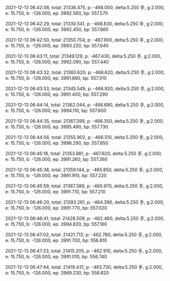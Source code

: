 2021-12-13 06:42:08, total: 21336.475, p: -468.000, delta:5.250 手, g:2.000, e: 15.750, b: -126.000, ep: 3992.560, bp: 557.570

2021-12-13 06:42:29, total: 21330.541, p: -468.830, delta:5.250 手, g:2.000, e: 15.750, b: -126.000, ep: 3992.450, bp: 557.660

2021-12-13 06:42:50, total: 21350.704, p: -467.900, delta:5.250 手, g:2.000, e: 15.750, b: -126.000, ep: 3993.220, bp: 557.640

2021-12-13 06:43:11, total: 21349.129, p: -467.430, delta:5.250 手, g:2.000, e: 15.750, b: -126.000, ep: 3992.090, bp: 557.440

2021-12-13 06:43:32, total: 21360.620, p: -466.620, delta:5.250 手, g:2.000, e: 15.750, b: -126.000, ep: 3991.860, bp: 557.310

2021-12-13 06:43:53, total: 21345.549, p: -466.920, delta:5.250 手, g:2.000, e: 15.750, b: -126.000, ep: 3991.400, bp: 557.290

2021-12-13 06:44:14, total: 21362.044, p: -466.690, delta:5.250 手, g:2.000, e: 15.750, b: -126.000, ep: 3994.110, bp: 557.600

2021-12-13 06:44:35, total: 21367.399, p: -466.350, delta:5.250 手, g:2.000, e: 15.750, b: -126.000, ep: 3995.490, bp: 557.730

2021-12-13 06:44:56, total: 21355.902, p: -466.510, delta:5.250 手, g:2.000, e: 15.750, b: -126.000, ep: 3996.290, bp: 557.850

2021-12-13 06:45:18, total: 21353.881, p: -467.620, delta:5.250 手, g:2.000, e: 15.750, b: -126.000, ep: 3991.260, bp: 557.360

2021-12-13 06:45:38, total: 21359.144, p: -465.850, delta:5.250 手, g:2.000, e: 15.750, b: -126.000, ep: 3991.910, bp: 557.220

2021-12-13 06:45:59, total: 21367.389, p: -465.970, delta:5.250 手, g:2.000, e: 15.750, b: -126.000, ep: 3991.710, bp: 557.210

2021-12-13 06:46:20, total: 21393.261, p: -464.390, delta:5.250 手, g:2.000, e: 15.750, b: -126.000, ep: 3991.770, bp: 557.020

2021-12-13 06:46:41, total: 21428.509, p: -462.460, delta:5.250 手, g:2.000, e: 15.750, b: -126.000, ep: 3994.820, bp: 557.160

2021-12-13 06:47:02, total: 21421.713, p: -462.780, delta:5.250 手, g:2.000, e: 15.750, b: -126.000, ep: 3991.700, bp: 556.810

2021-12-13 06:47:23, total: 21415.205, p: -462.910, delta:5.250 手, g:2.000, e: 15.750, b: -126.000, ep: 3991.010, bp: 556.740

2021-12-13 06:47:44, total: 21419.431, p: -463.730, delta:5.250 手, g:2.000, e: 15.750, b: -126.000, ep: 3989.230, bp: 556.620
